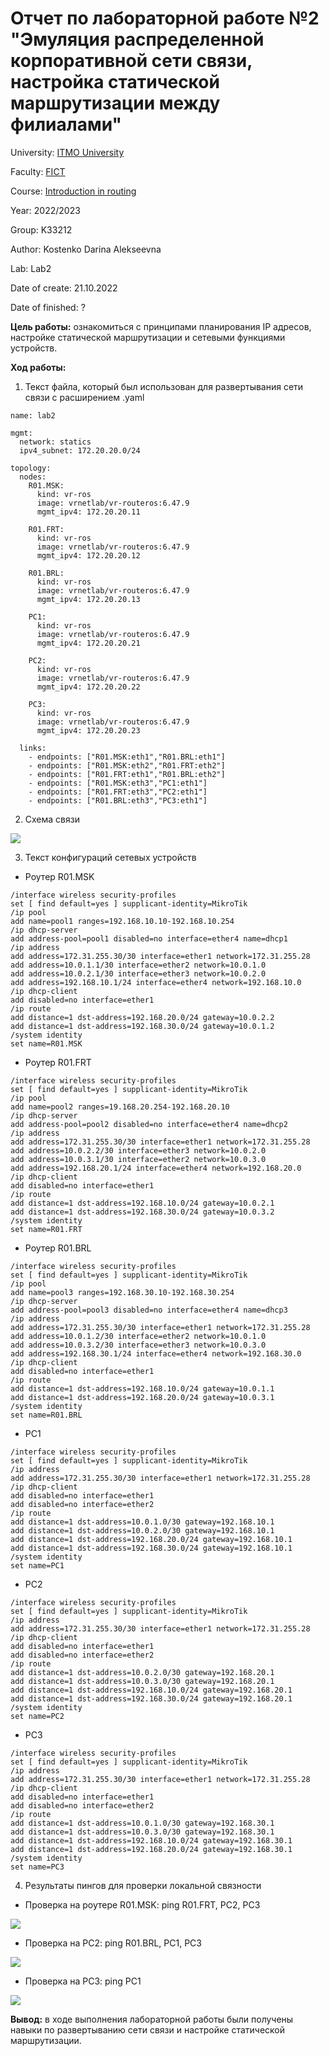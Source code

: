 # Отчет по лабораторной работе №2 "Эмуляция распределенной корпоративной сети связи, настройка статической маршрутизации между филиалами"
University: [ITMO University](https://itmo.ru/ru/)

Faculty: [FICT](https://fict.itmo.ru)

Course: [Introduction in routing](https://github.com/itmo-ict-faculty/introduction-in-routing)

Year: 2022/2023

Group: K33212

Author: Kostenko Darina Alekseevna

Lab: Lab2

Date of create: 21.10.2022

Date of finished: ?

**Цель работы:** ознакомиться с принципами планирования IP адресов, настройке статической маршрутизации и сетевыми функциями устройств.

**Ход работы:**
1. Текст файла, который был использован для развертывания сети связи с расширением .yaml

```
name: lab2

mgmt:
  network: statics
  ipv4_subnet: 172.20.20.0/24

topology:
  nodes:
    R01.MSK:
      kind: vr-ros
      image: vrnetlab/vr-routeros:6.47.9
      mgmt_ipv4: 172.20.20.11

    R01.FRT:
      kind: vr-ros
      image: vrnetlab/vr-routeros:6.47.9
      mgmt_ipv4: 172.20.20.12

    R01.BRL:
      kind: vr-ros
      image: vrnetlab/vr-routeros:6.47.9
      mgmt_ipv4: 172.20.20.13

    PC1:
      kind: vr-ros
      image: vrnetlab/vr-routeros:6.47.9
      mgmt_ipv4: 172.20.20.21

    PC2:
      kind: vr-ros
      image: vrnetlab/vr-routeros:6.47.9
      mgmt_ipv4: 172.20.20.22

    PC3:
      kind: vr-ros
      image: vrnetlab/vr-routeros:6.47.9
      mgmt_ipv4: 172.20.20.23
  
  links:
    - endpoints: ["R01.MSK:eth1","R01.BRL:eth1"]
    - endpoints: ["R01.MSK:eth2","R01.FRT:eth2"]
    - endpoints: ["R01.FRT:eth1","R01.BRL:eth2"]
    - endpoints: ["R01.MSK:eth3","PC1:eth1"]
    - endpoints: ["R01.FRT:eth3","PC2:eth1"]
    - endpoints: ["R01.BRL:eth3","PC3:eth1"]
```

2. Схема связи

![](https://github.com/kostenkoda/2022_2023-introduction_in_routing-k33212-kostenko_d_a/blob/main/lab2/pictures/lab2.drawio.png)

3. Текст конфигураций сетевых устройств
- Роутер R01.MSK

```
/interface wireless security-profiles
set [ find default=yes ] supplicant-identity=MikroTik
/ip pool
add name=pool1 ranges=192.168.10.10-192.168.10.254
/ip dhcp-server
add address-pool=pool1 disabled=no interface=ether4 name=dhcp1
/ip address
add address=172.31.255.30/30 interface=ether1 network=172.31.255.28
add address=10.0.1.1/30 interface=ether2 network=10.0.1.0
add address=10.0.2.1/30 interface=ether3 network=10.0.2.0
add address=192.168.10.1/24 interface=ether4 network=192.168.10.0
/ip dhcp-client
add disabled=no interface=ether1
/ip route
add distance=1 dst-address=192.168.20.0/24 gateway=10.0.2.2
add distance=1 dst-address=192.168.30.0/24 gateway=10.0.1.2
/system identity
set name=R01.MSK
```

- Роутер R01.FRT

```
/interface wireless security-profiles
set [ find default=yes ] supplicant-identity=MikroTik
/ip pool
add name=pool2 ranges=19.168.20.254-192.168.20.10
/ip dhcp-server
add address-pool=pool2 disabled=no interface=ether4 name=dhcp2
/ip address
add address=172.31.255.30/30 interface=ether1 network=172.31.255.28
add address=10.0.2.2/30 interface=ether3 network=10.0.2.0
add address=10.0.3.1/30 interface=ether2 network=10.0.3.0
add address=192.168.20.1/24 interface=ether4 network=192.168.20.0
/ip dhcp-client
add disabled=no interface=ether1
/ip route
add distance=1 dst-address=192.168.10.0/24 gateway=10.0.2.1
add distance=1 dst-address=192.168.30.0/24 gateway=10.0.3.2
/system identity
set name=R01.FRT
```

- Роутер R01.BRL

```
/interface wireless security-profiles
set [ find default=yes ] supplicant-identity=MikroTik
/ip pool
add name=pool3 ranges=192.168.30.10-192.168.30.254
/ip dhcp-server
add address-pool=pool3 disabled=no interface=ether4 name=dhcp3
/ip address
add address=172.31.255.30/30 interface=ether1 network=172.31.255.28
add address=10.0.1.2/30 interface=ether2 network=10.0.1.0
add address=10.0.3.2/30 interface=ether3 network=10.0.3.0
add address=192.168.30.1/24 interface=ether4 network=192.168.30.0
/ip dhcp-client
add disabled=no interface=ether1
/ip route
add distance=1 dst-address=192.168.10.0/24 gateway=10.0.1.1
add distance=1 dst-address=192.168.20.0/24 gateway=10.0.3.1
/system identity
set name=R01.BRL
```

- PC1

```
/interface wireless security-profiles
set [ find default=yes ] supplicant-identity=MikroTik
/ip address
add address=172.31.255.30/30 interface=ether1 network=172.31.255.28
/ip dhcp-client
add disabled=no interface=ether1
add disabled=no interface=ether2
/ip route
add distance=1 dst-address=10.0.1.0/30 gateway=192.168.10.1
add distance=1 dst-address=10.0.2.0/30 gateway=192.168.10.1
add distance=1 dst-address=192.168.20.0/24 gateway=192.168.10.1
add distance=1 dst-address=192.168.30.0/24 gateway=192.168.10.1
/system identity
set name=PC1
```

- PC2

```
/interface wireless security-profiles
set [ find default=yes ] supplicant-identity=MikroTik
/ip address
add address=172.31.255.30/30 interface=ether1 network=172.31.255.28
/ip dhcp-client
add disabled=no interface=ether1
add disabled=no interface=ether2
/ip route
add distance=1 dst-address=10.0.2.0/30 gateway=192.168.20.1
add distance=1 dst-address=10.0.3.0/30 gateway=192.168.20.1
add distance=1 dst-address=192.168.10.0/24 gateway=192.168.20.1
add distance=1 dst-address=192.168.30.0/24 gateway=192.168.20.1
/system identity
set name=PC2
```

- PC3

```
/interface wireless security-profiles
set [ find default=yes ] supplicant-identity=MikroTik
/ip address
add address=172.31.255.30/30 interface=ether1 network=172.31.255.28
/ip dhcp-client
add disabled=no interface=ether1
add disabled=no interface=ether2
/ip route
add distance=1 dst-address=10.0.1.0/30 gateway=192.168.30.1
add distance=1 dst-address=10.0.3.0/30 gateway=192.168.30.1
add distance=1 dst-address=192.168.10.0/24 gateway=192.168.30.1
add distance=1 dst-address=192.168.20.0/24 gateway=192.168.30.1
/system identity
set name=PC3
```

4. Результаты пингов для проверки локальной связности

- Проверка на роутере R01.MSK: ping R01.FRT, PC2, PC3

![](https://github.com/kostenkoda/2022_2023-introduction_in_routing-k33212-kostenko_d_a/blob/main/lab2/pictures/router_check.png)

- Проверка на PC2: ping R01.BRL, PC1, PC3

![](https://github.com/kostenkoda/2022_2023-introduction_in_routing-k33212-kostenko_d_a/blob/main/lab2/pictures/pc2_check.png)

- Проверка на PC3: ping PC1

![](https://github.com/kostenkoda/2022_2023-introduction_in_routing-k33212-kostenko_d_a/blob/main/lab2/pictures/pc3_check.png)

**Вывод:** в ходе выполнения лабораторной работы были получены навыки по развертыванию сети связи и настройке статической маршрутизации.
